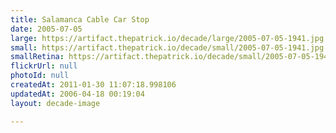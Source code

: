 ```yaml
---
title: Salamanca Cable Car Stop
date: 2005-07-05
large: https://artifact.thepatrick.io/decade/large/2005-07-05-1941.jpg
small: https://artifact.thepatrick.io/decade/small/2005-07-05-1941.jpg
smallRetina: https://artifact.thepatrick.io/decade/small/2005-07-05-1941@2x.jpg
flickrUrl: null
photoId: null
createdAt: 2011-01-30 11:07:18.998106
updatedAt: 2006-04-18 00:19:04
layout: decade-image

---
```


